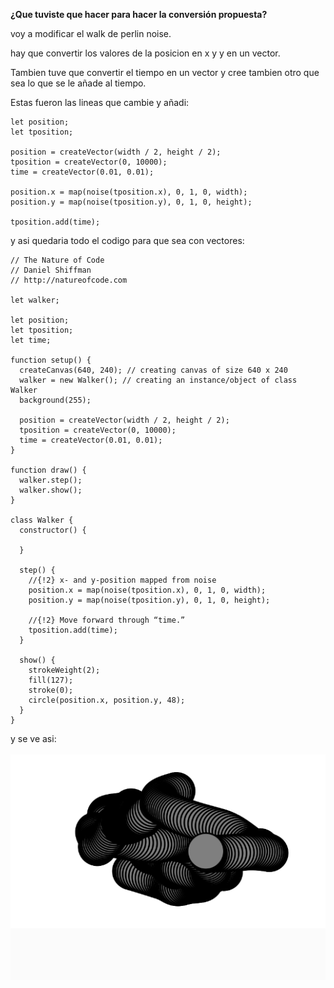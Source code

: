 **¿Que tuviste que hacer para hacer la conversión propuesta?**

voy a modificar el walk de perlin noise.

hay que convertir los valores de la posicion en x y y en un vector. 

Tambien tuve que convertir el tiempo en un vector y cree tambien otro que sea lo que se le añade al tiempo. 

Estas fueron las lineas que cambie y añadi:

```
let position;
let tposition;

position = createVector(width / 2, height / 2); 
tposition = createVector(0, 10000);
time = createVector(0.01, 0.01);

position.x = map(noise(tposition.x), 0, 1, 0, width);
position.y = map(noise(tposition.y), 0, 1, 0, height);

tposition.add(time);
```

y asi quedaria todo el codigo para que sea con vectores:

```
// The Nature of Code
// Daniel Shiffman
// http://natureofcode.com

let walker;

let position;
let tposition;
let time;

function setup() {
  createCanvas(640, 240); // creating canvas of size 640 x 240
  walker = new Walker(); // creating an instance/object of class Walker
  background(255);
  
  position = createVector(width / 2, height / 2); 
  tposition = createVector(0, 10000);
  time = createVector(0.01, 0.01);
}

function draw() {
  walker.step();
  walker.show();
}

class Walker {
  constructor() {
    
  }

  step() {
    //{!2} x- and y-position mapped from noise
    position.x = map(noise(tposition.x), 0, 1, 0, width);
    position.y = map(noise(tposition.y), 0, 1, 0, height);

    //{!2} Move forward through “time.”
    tposition.add(time);
  }

  show() {
    strokeWeight(2);
    fill(127);
    stroke(0);
    circle(position.x, position.y, 48);
  }
}
```

y se ve asi:

![Foto](../../../../assets/unidad2/foto1.png)

